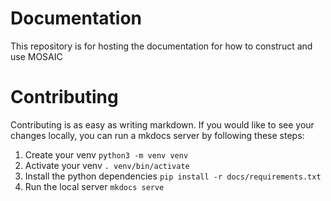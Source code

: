 # Documentation
This repository is for hosting the documentation for how to construct and use MOSAIC

# Contributing

Contributing is as easy as writing markdown. If you would like to see your changes locally, you can run a mkdocs server by following these steps:

1. Create your venv `python3 -m venv venv`
1. Activate your venv `. venv/bin/activate`
1. Install the python dependencies `pip install -r docs/requirements.txt`
1. Run the local server `mkdocs serve`
